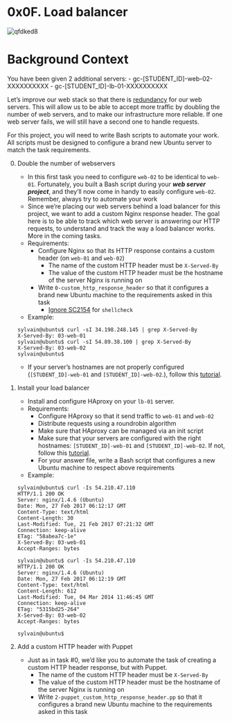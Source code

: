 # 0x0F. Load balancer

![qfdked8](https://github.com/Abucheri/alx-system_engineering-devops/assets/24778489/cee5c746-9dad-4014-92be-fac13b771a1c)


# Background Context
You have been given 2 additional servers:
	- gc-[STUDENT_ID]-web-02-XXXXXXXXXX
	- gc-[STUDENT_ID]-lb-01-XXXXXXXXXX

Let’s improve our web stack so that there is [redundancy](https://en.wikipedia.org/wiki/Redundancy_%28engineering%29) for our web servers. This will allow us to be able to accept more traffic by doubling the number of web servers, and to make our infrastructure more reliable. If one web server fails, we will still have a second one to handle requests.

For this project, you will need to write Bash scripts to automate your work. All scripts must be designed to configure a brand new Ubuntu server to match the task requirements.

0. Double the number of webservers
	- In this first task you need to configure `web-02` to be identical to `web-01`. Fortunately, you built a Bash script during your ___web server project___, and they’ll now come in handy to easily configure `web-02`. Remember, always try to automate your work
	- Since we’re placing our web servers behind a load balancer for this project, we want to add a custom Nginx response header. The goal here is to be able to track which web server is answering our HTTP requests, to understand and track the way a load balancer works. More in the coming tasks.
	- Requirements:
		- Configure Nginx so that its HTTP response contains a custom header (on `web-01` and `web-02`)
			- The name of the custom HTTP header must be `X-Served-By`
			- The value of the custom HTTP header must be the hostname of the server Nginx is running on
		- Write `0-custom_http_response_header` so that it configures a brand new Ubuntu machine to the requirements asked in this task
			- [Ignore SC2154](https://github.com/koalaman/shellcheck/wiki/Ignore) for `shellcheck`
	- Example:
	```
	sylvain@ubuntu$ curl -sI 34.198.248.145 | grep X-Served-By
	X-Served-By: 03-web-01
	sylvain@ubuntu$ curl -sI 54.89.38.100 | grep X-Served-By
	X-Served-By: 03-web-02
	sylvain@ubuntu$
	```
	- If your server’s hostnames are not properly configured (`[STUDENT_ID]-web-01` and `[STUDENT_ID]-web-02`.), follow this [tutorial](https://repost.aws/knowledge-center/linux-static-hostname).

1. Install your load balancer
	- Install and configure HAproxy on your `lb-01` server.
	- Requirements:
		- Configure HAproxy so that it send traffic to `web-01` and `web-02`
		- Distribute requests using a roundrobin algorithm
		- Make sure that HAproxy can be managed via an init script
		- Make sure that your servers are configured with the right hostnames: `[STUDENT_ID]-web-01` and `[STUDENT_ID]-web-02`. If not, follow this [tutorial](https://docs.aws.amazon.com/AWSEC2/latest/UserGuide/set-hostname.html).
		- For your answer file, write a Bash script that configures a new Ubuntu machine to respect above requirements
	- Example:
	```
	sylvain@ubuntu$ curl -Is 54.210.47.110
	HTTP/1.1 200 OK
	Server: nginx/1.4.6 (Ubuntu)
	Date: Mon, 27 Feb 2017 06:12:17 GMT
	Content-Type: text/html
	Content-Length: 30
	Last-Modified: Tue, 21 Feb 2017 07:21:32 GMT
	Connection: keep-alive
	ETag: "58abea7c-1e"
	X-Served-By: 03-web-01
	Accept-Ranges: bytes

	sylvain@ubuntu$ curl -Is 54.210.47.110
	HTTP/1.1 200 OK
	Server: nginx/1.4.6 (Ubuntu)
	Date: Mon, 27 Feb 2017 06:12:19 GMT
	Content-Type: text/html
	Content-Length: 612
	Last-Modified: Tue, 04 Mar 2014 11:46:45 GMT
	Connection: keep-alive
	ETag: "5315bd25-264"
	X-Served-By: 03-web-02
	Accept-Ranges: bytes

	sylvain@ubuntu$
	```

2. Add a custom HTTP header with Puppet
	- Just as in task #0, we’d like you to automate the task of creating a custom HTTP header response, but with Puppet.
		- The name of the custom HTTP header must be `X-Served-By`
		- The value of the custom HTTP header must be the hostname of the server Nginx is running on
		- Write `2-puppet_custom_http_response_header.pp` so that it configures a brand new Ubuntu machine to the requirements asked in this task

